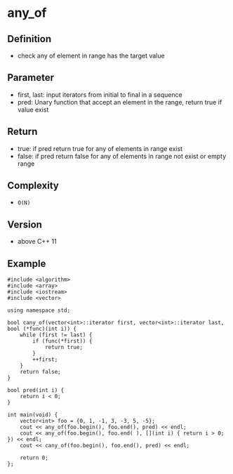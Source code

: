 # any_of

## Definition
- check any of element in range has the target value

## Parameter
- first, last: input iterators from initial to final in a sequence
- pred: Unary function that accept an element in the range, return true if value exist

## Return
- true: if pred return true for any of elements in range exist
- false: if pred return false for any of elements in range not exist or empty range
  
## Complexity
- `O(N)`


## Version
- above C++ 11

## Example
```
#include <algorithm>
#include <array>
#include <iostream>
#include <vector>

using namespace std;

bool cany_of(vector<int>::iterator first, vector<int>::iterator last, bool (*func)(int i)) {
    while (first != last) {
        if (func(*first)) {
            return true;
        }
        ++first;
    }
    return false;
}

bool pred(int i) {
    return i < 0;
}

int main(void) {
    vector<int> foo = {0, 1, -1, 3, -3, 5, -5};
    cout << any_of(foo.begin(), foo.end(), pred) << endl;
    cout << any_of(foo.begin(), foo.end( ), [](int i) { return i > 0; }) << endl;
    cout << cany_of(foo.begin(), foo.end(), pred) << endl;

    return 0;
};
```